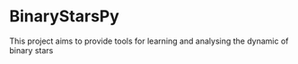 BinaryStarsPy
=============

This project aims to provide tools for learning and analysing the dynamic of binary stars
